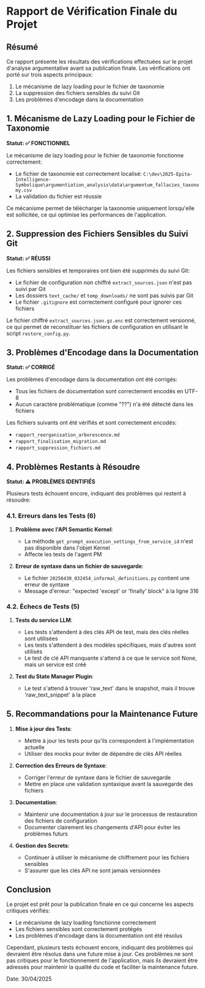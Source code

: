 # Rapport de Vérification Finale du Projet

## Résumé

Ce rapport présente les résultats des vérifications effectuées sur le projet d'analyse argumentative avant sa publication finale. Les vérifications ont porté sur trois aspects principaux:

1. Le mécanisme de lazy loading pour le fichier de taxonomie
2. La suppression des fichiers sensibles du suivi Git
3. Les problèmes d'encodage dans la documentation

## 1. Mécanisme de Lazy Loading pour le Fichier de Taxonomie

**Statut: ✅ FONCTIONNEL**

Le mécanisme de lazy loading pour le fichier de taxonomie fonctionne correctement:
- Le fichier de taxonomie est correctement localisé: `C:\dev\2025-Epita-Intelligence-Symbolique\argumentiation_analysis\data\argumentum_fallacies_taxonomy.csv`
- La validation du fichier est réussie

Ce mécanisme permet de télécharger la taxonomie uniquement lorsqu'elle est sollicitée, ce qui optimise les performances de l'application.

## 2. Suppression des Fichiers Sensibles du Suivi Git

**Statut: ✅ RÉUSSI**

Les fichiers sensibles et temporaires ont bien été supprimés du suivi Git:
- Le fichier de configuration non chiffré `extract_sources.json` n'est pas suivi par Git
- Les dossiers `text_cache/` et `temp_downloads/` ne sont pas suivis par Git
- Le fichier `.gitignore` est correctement configuré pour ignorer ces fichiers

Le fichier chiffré `extract_sources.json.gz.enc` est correctement versionné, ce qui permet de reconstituer les fichiers de configuration en utilisant le script `restore_config.py`.

## 3. Problèmes d'Encodage dans la Documentation

**Statut: ✅ CORRIGÉ**

Les problèmes d'encodage dans la documentation ont été corrigés:
- Tous les fichiers de documentation sont correctement encodés en UTF-8
- Aucun caractère problématique (comme "??") n'a été détecté dans les fichiers

Les fichiers suivants ont été vérifiés et sont correctement encodés:
- `rapport_reorganisation_arborescence.md`
- `rapport_finalisation_migration.md`
- `rapport_suppression_fichiers.md`

## 4. Problèmes Restants à Résoudre

**Statut: ⚠️ PROBLÈMES IDENTIFIÉS**

Plusieurs tests échouent encore, indiquant des problèmes qui restent à résoudre:

### 4.1. Erreurs dans les Tests (6)

1. **Problème avec l'API Semantic Kernel**:
   - La méthode `get_prompt_execution_settings_from_service_id` n'est pas disponible dans l'objet Kernel
   - Affecte les tests de l'agent PM

2. **Erreur de syntaxe dans un fichier de sauvegarde**:
   - Le fichier `20250430_032454_informal_definitions.py` contient une erreur de syntaxe
   - Message d'erreur: "expected 'except' or 'finally' block" à la ligne 316

### 4.2. Échecs de Tests (5)

1. **Tests du service LLM**:
   - Les tests s'attendent à des clés API de test, mais des clés réelles sont utilisées
   - Les tests s'attendent à des modèles spécifiques, mais d'autres sont utilisés
   - Le test de clé API manquante s'attend à ce que le service soit None, mais un service est créé

2. **Test du State Manager Plugin**:
   - Le test s'attend à trouver 'raw_text' dans le snapshot, mais il trouve 'raw_text_snippet' à la place

## 5. Recommandations pour la Maintenance Future

1. **Mise à jour des Tests**:
   - Mettre à jour les tests pour qu'ils correspondent à l'implémentation actuelle
   - Utiliser des mocks pour éviter de dépendre de clés API réelles

2. **Correction des Erreurs de Syntaxe**:
   - Corriger l'erreur de syntaxe dans le fichier de sauvegarde
   - Mettre en place une validation syntaxique avant la sauvegarde des fichiers

3. **Documentation**:
   - Maintenir une documentation à jour sur le processus de restauration des fichiers de configuration
   - Documenter clairement les changements d'API pour éviter les problèmes futurs

4. **Gestion des Secrets**:
   - Continuer à utiliser le mécanisme de chiffrement pour les fichiers sensibles
   - S'assurer que les clés API ne sont jamais versionnées

## Conclusion

Le projet est prêt pour la publication finale en ce qui concerne les aspects critiques vérifiés:
- Le mécanisme de lazy loading fonctionne correctement
- Les fichiers sensibles sont correctement protégés
- Les problèmes d'encodage dans la documentation ont été résolus

Cependant, plusieurs tests échouent encore, indiquant des problèmes qui devraient être résolus dans une future mise à jour. Ces problèmes ne sont pas critiques pour le fonctionnement de l'application, mais ils devraient être adressés pour maintenir la qualité du code et faciliter la maintenance future.

Date: 30/04/2025